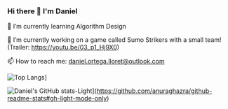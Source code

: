 ### Hi there 👋 I'm Daniel

<!--
**Daniel-Ortega-Lloret/Daniel-Ortega-Lloret** is a ✨ _special_ ✨ repository because its `README.md` (this file) appears on your GitHub profile.

Here are some ideas to get you started: -->
🌱 I’m currently learning Algorithm Design

🔭 I’m currently working on a game called Sumo Strikers with a small team! (Trailer: https://youtu.be/03_p1_Hj9X0)

📫 How to reach me: daniel.ortega.lloret@outlook.com

<!--

- 👯 I’m looking to collaborate on ...
- 🤔 I’m looking for help with ...
- 💬 Ask me about ...

- 😄 Pronouns: ...
- ⚡ Fun fact: ...
-->

![Top Langs](https://github-readme-stats.vercel.app/api/top-langs/?username=Daniel-Ortega-Lloret&layout=donut-vertical)]

![Daniel's GitHub stats-Light](https://github-readme-stats.vercel.app/api?username=anuraghazra&show_icons=true&theme=default#gh-light-mode-only)](https://github.com/anuraghazra/github-readme-stats#gh-light-mode-only)





